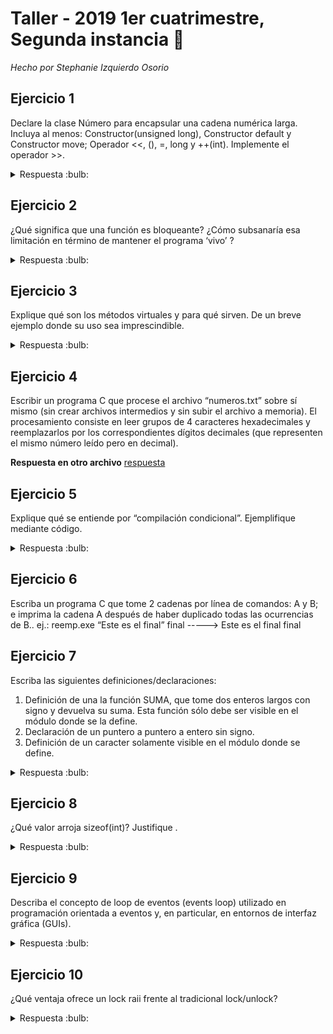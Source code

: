 # Taller - 2019 1er cuatrimestre, Segunda instancia :dart:
_Hecho por Stephanie Izquierdo Osorio_


## Ejercicio 1

Declare la clase Número para encapsular una cadena numérica larga. Incluya al menos:
Constructor(unsigned long), Constructor default y Constructor move; Operador <<, (), =, long y
++(int). Implemente el operador >>.

<details>
<summary> Respuesta :bulb:</b></summary>

``` c
class Numero{
        Numero(unsigned long numero);
        Numero(const Numero & otro); //constructor por copia(default)
        Numero(Numero && otro); //constructor por movimiento
        std::istream operator>>(std::istream & input, Numero & numero){
            in>>numero;
            return in;
        }
        std::ostream operator<<(std::ostram &output, const Numero& numero);

        Numero& operator=(const Numero& otro); //asignacion por copia
        Numero& operator=(const Numero&& otro); //asignacion por movimiento
        Numero operator++(int);
        operator long() const;
};
```
</details>


## Ejercicio 2

¿Qué significa que una función es bloqueante? ¿Cómo subsanaría esa limitación en término de
mantener el programa ‘vivo’ ?

<details>
<summary> Respuesta :bulb:</b></summary>

Que una funcion sea bloqueante significa que no puede hacer nada, o sea se bloquea, hasta que cumpla su cometido. Entonces para subsanar esto, se utilizan los threads que son varios hilos, entonces cada uno hace lo suyo independienteme.

</details>

## Ejercicio 3

Explique qué son los métodos virtuales y para qué sirven. De un breve ejemplo donde su
uso sea imprescindible.

<details>
<summary> Respuesta :bulb:</b></summary>

La palabra virtual antepuesta a un método de una clase habilita lo que se conoce como dynamic binding. Esto
quiere decir que el método  se resuelve en tiempo de ejecución.
Esto permite utilizar polimorfismo basado en herencia, es decir, los métodos de las clases derivadas reemplazan a los de la clase base independientemente de cómo se lo acceda (desde un puntero a la base o al tipo derivado). En el código objeto esto genera una diferencia
debido a que el dynamic binding requiere tener una tabla de métodos virtuales para cada objeto (la VTable) de modo de permitir determinar en tiempo de ejecución qué método debe ser llamado (resolución dinámica).

Esto empeora la performance comparado con static binding ya que requiere un nivel más de indirección (la VTable). Sin utilizar virtual el compilador sabe en el momento de compilación qué método va a llamar (static binding) y puede emitir el llamado directamente. Con el uso del modificador virtual el compiladorya no tiene esta información y utiliza las VTables, lo cual requiere generar código para primero ubicar el
método y luego llamarlo, siendo más lento que el caso anterior.

</details>

## Ejercicio 4

Escribir un programa C que procese el archivo “numeros.txt” sobre sí mismo (sin crear
archivos intermedios y sin subir el archivo a memoria). El procesamiento consiste en leer
grupos de 4 caracteres hexadecimales y reemplazarlos por los correspondientes dígitos
decimales (que representen el mismo número leído pero en decimal).

**Respuesta en otro archivo** [respuesta](https://github.com/stephanieizquierdo/FIUBA-TallerDeProgramacionI/blob/master/FINALES/2019-1C/2Fecha_ej4.cpp)

## Ejercicio 5

Explique qué se entiende por “compilación condicional”. Ejemplifique mediante código.

<details>
<summary> Respuesta :bulb:</b></summary>

La compilación condicional permite incluir o excluir distintos fragmentos de código según el valor de distintas
constantes conocidas al momento de la compilación. La misma se resuelve en la etapa de preprocesado. En
general es útil para escribir código portable a distintas plataformas o para incluir código de depuración.
Por ejemplo:

```C
#ifdef DEBUG
#define assert(x) if(!(x)) {
    fprintf(stderr, "Assert fail en [%s, %d]", __FILE__, __LINE);
    abort();
}
#else
#define assert(x)
#endif
int main() {
    assert(1 == 0);
    return 0;
}
```
</details>

## Ejercicio 6

Escriba un programa C que tome 2 cadenas por línea de comandos: A y B; e imprima la
cadena A después de haber duplicado todas las ocurrencias de B..
ej.: reemp.exe “Este es el final” final -----> Este es el final final

## Ejercicio 7

Escriba las siguientes definiciones/declaraciones:
1. Definición de una la función SUMA, que tome dos enteros largos con signo y devuelva
su suma. Esta función sólo debe ser visible en el módulo donde se la define.
2. Declaración de un puntero a puntero a entero sin signo.
3. Definición de un caracter solamente visible en el módulo donde se define.

<details>
<summary> Respuesta :bulb:</b></summary>

1.
```C
static long int suma(const long int numero1, const long int numero2){
    return numero1+numero2
}
```

2. `unsigned int **a`

3. `static char b = 'b';`

</details>

## Ejercicio 8
¿Qué valor arroja sizeof(int)? Justifique .

<details>
<summary> Respuesta :bulb:</b></summary>

Depende de la arquitectura y el compilador en la que se solicita dicha acción.

</details>

## Ejercicio 9
Describa el concepto de loop de eventos (events loop) utilizado en programación orientada
a eventos y, en particular, en entornos de interfaz gráfica (GUIs).

<details>
<summary> Respuesta :bulb:</b></summary>

Basicamente en un loop de evento hay una cola que se queda recibiendo los eventos entrantes y los va pasando a un manejador que los va a procesar

</details>

## Ejercicio 10
¿Qué ventaja ofrece un lock raii frente al tradicional lock/unlock?

<details>
<summary> Respuesta :bulb:</b></summary>

La principal ventaja reside en que el mutex se libera automáticamente cuando la variable de tipo std::mutex
sale de scope.
Las ventajas de utilizar RAII residen en que al instanciarse objetos RAII en el stack, sus constructores
adquieren los recursos automáticamente. Al irse de scope cada objeto se les invoca su destructor automáticamente y liberan sus recursos sin necesidad de hacerlo explícitamente. De esta manera el código C++ se
simplifica y se hace más robusto a errores de programación

</details>

